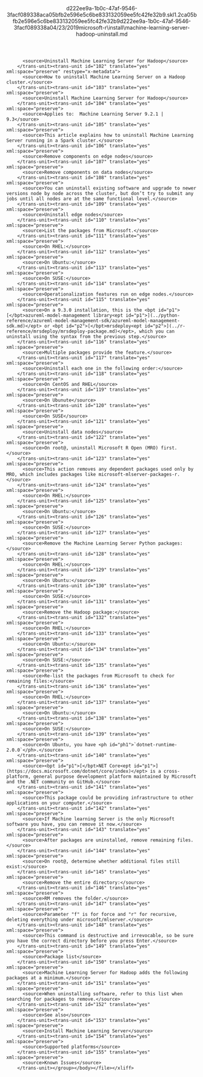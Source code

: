 <?xml version="1.0"?><xliff version="1.2" xmlns="urn:oasis:names:tc:xliff:document:1.2" xmlns:xsi="http://www.w3.org/2001/XMLSchema-instance" xsi:schemaLocation="urn:oasis:names:tc:xliff:document:1.2 xliff-core-1.2-transitional.xsd"><file datatype="xml" original="machine-learning-server-hadoop-uninstall.md" source-language="en-US" target-language="en-US"><header><tool tool-id="mdxliff" tool-name="mdxliff" tool-version="1.0-1931010" tool-company="Microsoft" /><xliffext:skl_file_name xmlns:xliffext="urn:microsoft:content:schema:xliffextensions">d222ee9a-1b0c-47af-9546-3facf089338aca05bfb2e596e5c6be833132059ee5fc42fe32b9.skl</xliffext:skl_file_name><xliffext:version xmlns:xliffext="urn:microsoft:content:schema:xliffextensions">1.2</xliffext:version><xliffext:ms.openlocfilehash xmlns:xliffext="urn:microsoft:content:schema:xliffextensions">ca05bfb2e596e5c6be833132059ee5fc42fe32b9</xliffext:ms.openlocfilehash><xliffext:ms.sourcegitcommit xmlns:xliffext="urn:microsoft:content:schema:xliffextensions">d222ee9a-1b0c-47af-9546-3facf089338a</xliffext:ms.sourcegitcommit><xliffext:ms.lasthandoff xmlns:xliffext="urn:microsoft:content:schema:xliffextensions">04/23/2019</xliffext:ms.lasthandoff><xliffext:ms.openlocfilepath xmlns:xliffext="urn:microsoft:content:schema:xliffextensions">microsoft-r\install\machine-learning-server-hadoop-uninstall.md</xliffext:ms.openlocfilepath></header><body><group id="content" extype="content"><trans-unit id="101" translate="yes" xml:space="preserve" restype="x-metadata">
          <source>Uninstall Machine Learning Server for Hadoop</source>
        </trans-unit><trans-unit id="102" translate="yes" xml:space="preserve" restype="x-metadata">
          <source>How to uninstall Machine Learning Server on a Hadoop cluster.</source>
        </trans-unit><trans-unit id="103" translate="yes" xml:space="preserve">
          <source>Uninstall Machine Learning Server for Hadoop</source>
        </trans-unit><trans-unit id="104" translate="yes" xml:space="preserve">
          <source>Applies to:  Machine Learning Server 9.2.1 | 9.3</source>
        </trans-unit><trans-unit id="105" translate="yes" xml:space="preserve">
          <source>This article explains how to uninstall Machine Learning Server running in a Spark cluster.</source>
        </trans-unit><trans-unit id="106" translate="yes" xml:space="preserve">
          <source>Remove components on edge nodes</source>
        </trans-unit><trans-unit id="107" translate="yes" xml:space="preserve">
          <source>Remove components on data nodes</source>
        </trans-unit><trans-unit id="108" translate="yes" xml:space="preserve">
          <source>You can uninstall existing software and upgrade to newer versions node by node across the cluster, but don’t try to submit any jobs until all nodes are at the same functional level.</source>
        </trans-unit><trans-unit id="109" translate="yes" xml:space="preserve">
          <source>Uninstall edge nodes</source>
        </trans-unit><trans-unit id="110" translate="yes" xml:space="preserve">
          <source>List the packages from Microsoft.</source>
        </trans-unit><trans-unit id="111" translate="yes" xml:space="preserve">
          <source>On RHEL:</source>
        </trans-unit><trans-unit id="112" translate="yes" xml:space="preserve">
          <source>On Ubuntu:</source>
        </trans-unit><trans-unit id="113" translate="yes" xml:space="preserve">
          <source>On SUSE:</source>
        </trans-unit><trans-unit id="114" translate="yes" xml:space="preserve">
          <source>Operationalization features run on edge nodes.</source>
        </trans-unit><trans-unit id="115" translate="yes" xml:space="preserve">
          <source>On a 9.3.0 installation, this is the <bpt id="p1">[</bpt>azureml-model-management library<ept id="p1">](../python-reference/azureml-model-management-sdk/azureml-model-management-sdk.md)</ept> or <bpt id="p2">[</bpt>mrsdeploy<ept id="p2">](../r-reference/mrsdeploy/mrsdeploy-package.md)</ept>, which you can uninstall using the syntax from the previous step.</source>
        </trans-unit><trans-unit id="116" translate="yes" xml:space="preserve">
          <source>Multiple packages provide the feature.</source>
        </trans-unit><trans-unit id="117" translate="yes" xml:space="preserve">
          <source>Uninstall each one in the following order:</source>
        </trans-unit><trans-unit id="118" translate="yes" xml:space="preserve">
          <source>On CentOS and RHEL</source>
        </trans-unit><trans-unit id="119" translate="yes" xml:space="preserve">
          <source>On Ubunute</source>
        </trans-unit><trans-unit id="120" translate="yes" xml:space="preserve">
          <source>On SUSE</source>
        </trans-unit><trans-unit id="121" translate="yes" xml:space="preserve">
          <source>Uninstall data nodes</source>
        </trans-unit><trans-unit id="122" translate="yes" xml:space="preserve">
          <source>On root@, uninstall Microsoft R Open (MRO) first.</source>
        </trans-unit><trans-unit id="123" translate="yes" xml:space="preserve">
          <source>This action removes any dependent packages used only by MRO, which includes packages like microsoft-mlserver-packages-r.</source>
        </trans-unit><trans-unit id="124" translate="yes" xml:space="preserve">
          <source>On RHEL:</source>
        </trans-unit><trans-unit id="125" translate="yes" xml:space="preserve">
          <source>On Ubuntu:</source>
        </trans-unit><trans-unit id="126" translate="yes" xml:space="preserve">
          <source>On SUSE:</source>
        </trans-unit><trans-unit id="127" translate="yes" xml:space="preserve">
          <source>Remove the Machine Learning Server Python packages:</source>
        </trans-unit><trans-unit id="128" translate="yes" xml:space="preserve">
          <source>On RHEL:</source>
        </trans-unit><trans-unit id="129" translate="yes" xml:space="preserve">
          <source>On Ubuntu:</source>
        </trans-unit><trans-unit id="130" translate="yes" xml:space="preserve">
          <source>On SUSE:</source>
        </trans-unit><trans-unit id="131" translate="yes" xml:space="preserve">
          <source>Remove the Hadoop package:</source>
        </trans-unit><trans-unit id="132" translate="yes" xml:space="preserve">
          <source>On RHEL:</source>
        </trans-unit><trans-unit id="133" translate="yes" xml:space="preserve">
          <source>On Ubuntu:</source>
        </trans-unit><trans-unit id="134" translate="yes" xml:space="preserve">
          <source>On SUSE:</source>
        </trans-unit><trans-unit id="135" translate="yes" xml:space="preserve">
          <source>Re-list the packages from Microsoft to check for remaining files:</source>
        </trans-unit><trans-unit id="136" translate="yes" xml:space="preserve">
          <source>On RHEL:</source>
        </trans-unit><trans-unit id="137" translate="yes" xml:space="preserve">
          <source>On Ubuntu:</source>
        </trans-unit><trans-unit id="138" translate="yes" xml:space="preserve">
          <source>On SUSE:</source>
        </trans-unit><trans-unit id="139" translate="yes" xml:space="preserve">
          <source>On Ubuntu, you have <ph id="ph1">`dotnet-runtime-2.0.0`</ph>.</source>
        </trans-unit><trans-unit id="140" translate="yes" xml:space="preserve">
          <source><bpt id="p1">[</bpt>NET Core<ept id="p1">](https://docs.microsoft.com/dotnet/core/index)</ept> is a cross-platform, general purpose development platform maintained by Microsoft and the .NET community on GitHub.</source>
        </trans-unit><trans-unit id="141" translate="yes" xml:space="preserve">
          <source>This package could be providing infrastructure to other applications on your computer.</source>
        </trans-unit><trans-unit id="142" translate="yes" xml:space="preserve">
          <source>If Machine learning Server is the only Microsoft software you have, you can remove it now.</source>
        </trans-unit><trans-unit id="143" translate="yes" xml:space="preserve">
          <source>After packages are uninstalled, remove remaining files.</source>
        </trans-unit><trans-unit id="144" translate="yes" xml:space="preserve">
          <source>On root@, determine whether additional files still exist:</source>
        </trans-unit><trans-unit id="145" translate="yes" xml:space="preserve">
          <source>Remove the entire directory:</source>
        </trans-unit><trans-unit id="146" translate="yes" xml:space="preserve">
          <source>RM removes the folder.</source>
        </trans-unit><trans-unit id="147" translate="yes" xml:space="preserve">
          <source>Parameter "f" is for force and "r" for recursive, deleting everything under microsoft/mlserver.</source>
        </trans-unit><trans-unit id="148" translate="yes" xml:space="preserve">
          <source>This command is destructive and irrevocable, so be sure you have the correct directory before you press Enter.</source>
        </trans-unit><trans-unit id="149" translate="yes" xml:space="preserve">
          <source>Package list</source>
        </trans-unit><trans-unit id="150" translate="yes" xml:space="preserve">
          <source>Machine Learning Server for Hadoop adds the following packages at a minimum.</source>
        </trans-unit><trans-unit id="151" translate="yes" xml:space="preserve">
          <source>When uninstalling software, refer to this list when searching for packages to remove.</source>
        </trans-unit><trans-unit id="152" translate="yes" xml:space="preserve">
          <source>See also</source>
        </trans-unit><trans-unit id="153" translate="yes" xml:space="preserve">
          <source>Install Machine Learning Server</source>
        </trans-unit><trans-unit id="154" translate="yes" xml:space="preserve">
          <source>Supported platforms</source>
        </trans-unit><trans-unit id="155" translate="yes" xml:space="preserve">
          <source>Known Issues</source>
        </trans-unit></group></body></file></xliff>